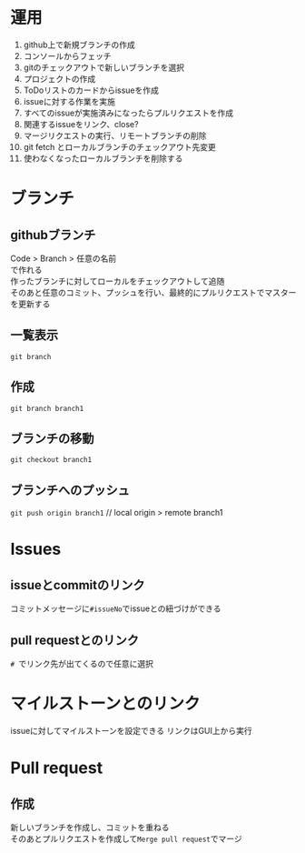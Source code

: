 # 運用
1. github上で新規ブランチの作成
2. コンソールからフェッチ
3. gitのチェックアウトで新しいブランチを選択
4. プロジェクトの作成
5. ToDoリストのカードからissueを作成
6. issueに対する作業を実施
7. すべてのissueが実施済みになったらプルリクエストを作成
8. 関連するissueをリンク、close?
9. マージリクエストの実行、リモートブランチの削除
10. git fetch とローカルブランチのチェックアウト先変更
11. 使わなくなったローカルブランチを削除する


# ブランチ
## githubブランチ
Code > Branch > 任意の名前  
で作れる  
作ったブランチに対してローカルをチェックアウトして追随  
そのあと任意のコミット、プッシュを行い、最終的にプルリクエストでマスターを更新する
## 一覧表示
`git branch`
## 作成
`git branch branch1`
## ブランチの移動
`git checkout branch1`
## ブランチへのプッシュ
`git push origin branch1`
// local origin > remote branch1

# Issues
## issueとcommitのリンク
コミットメッセージに`#issueNo`でissueとの紐づけができる
## pull requestとのリンク
`# `でリンク先が出てくるので任意に選択
# マイルストーンとのリンク
issueに対してマイルストーンを設定できる
リンクはGUI上から実行

# Pull request
## 作成
新しいブランチを作成し、コミットを重ねる  
そのあとプルリクエストを作成して`Merge pull request`でマージ

